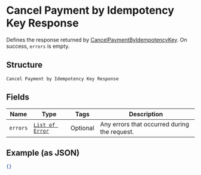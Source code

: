 
# Cancel Payment by Idempotency Key Response

Defines the response returned by
[CancelPaymentByIdempotencyKey](#endpoint-payments-cancelpaymentbyidempotencykey).
On success, `errors` is empty.

## Structure

`Cancel Payment by Idempotency Key Response`

## Fields

| Name | Type | Tags | Description |
|  --- | --- | --- | --- |
| `errors` | [`List of Error`](/doc/models/error.md) | Optional | Any errors that occurred during the request. |

## Example (as JSON)

```json
{}
```

